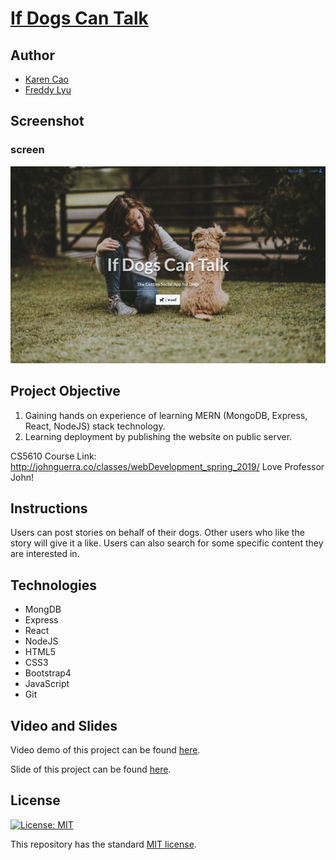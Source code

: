 # [If Dogs Can Talk](https://desolate-headland-41222.herokuapp.com/)

## Author
- [Karen Cao](https://qimincao.github.io/HomePage_Karen/)
- [Freddy Lyu](https://freddydoesit.github.io/freddy/)

## Screenshot
### screen
![screenshot](imgs/GifForP2.gif)

## Project Objective
1. Gaining hands on experience of learning MERN (MongoDB, Express, React, NodeJS) stack technology.
2. Learning deployment by publishing the website on public server.

  CS5610 Course Link: http://johnguerra.co/classes/webDevelopment_spring_2019/ Love Professor John!

## Instructions

Users can post stories on behalf of their dogs. Other users who like the story will give it a like. 
Users can also search for some specific content they are interested in.


## Technologies

- MongDB
- Express
- React
- NodeJS
- HTML5
- CSS3
- Bootstrap4
- JavaScript
- Git

## Video and Slides
Video demo of this project can be found [here](https://youtu.be/lGcDKlrpaZg). 

Slide of this project can be found [here](https://docs.google.com/presentation/d/17vlSNo488lnpI5C4PXtUk3kNIzWxC-7fUv9CdBBeZhg/edit#slide=id.p).


## License
[![License: MIT](https://img.shields.io/badge/License-MIT-yellow.svg)](https://opensource.org/licenses/MIT)

This repository has the standard [MIT license](https://opensource.org/licenses/MIT). 
